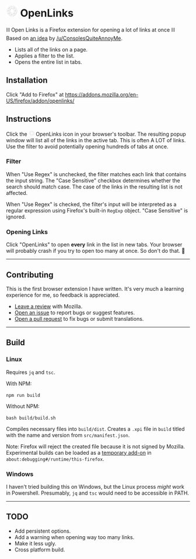 # <img alt="OpenLinks" src="https://raw.githubusercontent.com/jimmyaffatigato/OpenLinks/master/icons/links-icon-48.png" width="32" /> OpenLinks

⛓️ Open Links is a Firefox extension for opening a lot of links at once ⛓️  
Based on [an idea](https://www.reddit.com/r/SomebodyMakeThis/comments/hfjgew/smt_selective_mass_link_opener_for_firefox/) by [/u/ConsolesQuiteAnnoyMe](https://www.reddit.com/user/ConsolesQuiteAnnoyMe).

- Lists all of the links on a page.
- Applies a filter to the list.
- Opens the entire list in tabs.

## Installation

Click "Add to Firefox" at https://addons.mozilla.org/en-US/firefox/addon/openlinks/

## Instructions

Click the <img alt="OpenLinks" src="https://raw.githubusercontent.com/jimmyaffatigato/OpenLinks/master/icons/links-icon-32.png" width="16" /> OpenLinks icon in your browser's toolbar. The resulting popup window will list all of the links in the active tab. This is often A LOT of links. Use the filter to avoid potentially opening hundreds of tabs at once.

### Filter

When "Use Regex" is unchecked, the filter matches each link that contains the input string. The "Case Sensitive" checkbox determines whether the search should match case. The case of the links in the resulting list is not affected.

When "Use Regex" is checked, the filter's input will be interpreted as a regular expression using Firefox's built-in `RegExp` object. "Case Sensitive" is ignored.

### Opening Links

Click "OpenLinks" to open **every** link in the list in new tabs. Your browser will probably crash if you try to open too many at once. So don't do that. 🤷

---

## Contributing

This is the first browser extension I have written. It's very much a learning experience for me, so feedback is appreciated.

- [Leave a review](https://addons.mozilla.org/en-US/firefox/addon/openlinks/) with Mozilla.
- [Open an issue](https://github.com/jimmyaffatigato/OpenLinks/issues) to report bugs or suggest features.
- [Open a pull request](https://github.com/jimmyaffatigato/OpenLinks/pulls) to fix bugs or submit translations.

---

## Build

### Linux

Requires `jq` and `tsc`.

With NPM:

`npm run build`

Without NPM:

`bash build/build.sh`

Compiles necessary files into `build/dist`. Creates a `.xpi` file in `build` titled with the name and version from `src/manifest.json`.

Note: Firefox will reject the created file because it is not signed by Mozilla. Experimental builds can be loaded as a [temporary add-on](https://extensionworkshop.com/documentation/develop/temporary-installation-in-firefox/) in `about:debugging#/runtime/this-firefox`.

### Windows

I haven't tried building this on Windows, but the Linux process _might_ work in Powershell. Presumably, `jq` and `tsc` would need to be accessible in PATH.

---

## TODO

- Add persistent options.
- Add a warning when opening way too many links.
- Make it less ugly.
- Cross platform build.
